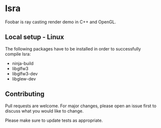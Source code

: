 # Isra

Foobar is ray casting render demo in C++ and OpenGL.



## Local setup - Linux

The following packages have to be installed in order to successfully compile Isra:

- ninja-build
- libglfw3
- libglfw3-dev
- libglew-dev

## Contributing

Pull requests are welcome. For major changes, please open an issue first
to discuss what you would like to change.

Please make sure to update tests as appropriate.